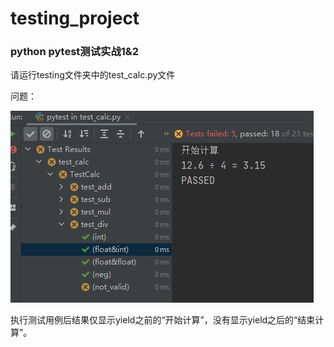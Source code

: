 # testing_project

### python pytest测试实战1&2

请运行testing文件夹中的test_calc.py文件

问题：

![Alt text](https://github.com/Ravenna1031/testing_project/blob/main/pics/pytest12_5.png)

执行测试用例后结果仅显示yield之前的“开始计算”，没有显示yield之后的“结束计算”。